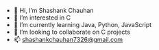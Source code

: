 - 👋 Hi, I’m Shashank Chauhan
- 👀 I’m interested in C
- 🌱 I’m currently learning Java, Python, JavaScript 
- 💞️ I’m looking to collaborate on C projects
- 📫 shashankchauhan7326@gmail.com

<!---
Shanks7326/Shanks7326 is a ✨ special ✨ repository because its `README.md` (this file) appears on your GitHub profile.
You can click the Preview link to take a look at your changes.
--->
